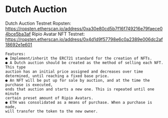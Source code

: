 # Dutch Auction 

Dutch Auction Testnet Ropsten: https://ropsten.etherscan.io/address/0xa30e80cd5b7f16f749216e79faece04bce5ba3af
Ripio Avatar NFT Testnet: https://ropsten.etherscan.io/address/0x4d1d9f57798e6c0a2389e006dc2af18692e1e601

```shell 
Features:
● Implement/inherit the ERC721 standard for the creation of NFTs.
● A Dutch auction should be created as the method of selling each NFT. This type
auction has an initial price assigned and decreases over time
determined, until reaching a fixed base price.
● An NFT will be put up for sale by auction, and at the time the purchase is executed,
ends that auction and starts a new one. This is repeated until one minute
certain preset amount of Ripio Avatars.
● ETH was consolidated as a means of purchase. When a purchase is made,
will transfer the token to the new owner.
```


